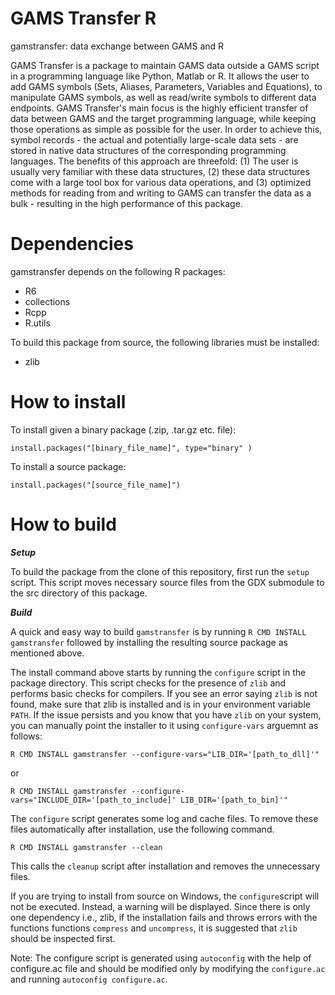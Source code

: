 # GAMS Transfer R

gamstransfer: data exchange between GAMS and R

GAMS Transfer is a package to maintain GAMS data outside a GAMS script
 in a programming language like Python, Matlab or R. It allows the user
to add GAMS symbols (Sets, Aliases, Parameters, Variables and Equations),
 to manipulate GAMS symbols, as well as read/write symbols to different
data endpoints. GAMS Transfer's main focus is the highly efficient transfer
 of data between GAMS and the target programming language, while keeping
those operations as simple as possible for the user. In order to achieve this,
 symbol records - the actual and potentially large-scale data sets - are
stored in native data structures of the corresponding programming languages.
The benefits of this approach are threefold: (1) The user is usually very
familiar with these data structures, (2) these data structures come with a
large tool box for various data operations, and (3) optimized methods for
reading from and writing to GAMS can transfer the data as a bulk - resulting
 in the high performance of this package.
# Dependencies
gamstransfer depends on the following R packages:
- R6
- collections
- Rcpp
- R.utils

To build this package from source, the following libraries must be installed:
- zlib

# How to install

To install given a binary package (.zip, .tar.gz etc. file):
```
install.packages("[binary_file_name]", type="binary" )
```

To install a source package:
```
install.packages("[source_file_name]")
```
# How to build

***Setup***

To build the package from the clone of this repository, first
run the `setup` script. This script moves necessary source
files from the GDX submodule to the src directory of this package.

***Build***

A quick and easy way to build `gamstransfer` is by running ```R CMD INSTALL gamstransfer``` followed by installing the resulting source package as mentioned above.

The install command above starts by running the `configure` script in the
package directory. This script checks for the presence of `zlib` and performs
basic checks for compilers. If you see an error saying `zlib` is not found,
make sure that zlib is installed and is in your environment variable `PATH`.
If the issue persists and you know that you have `zlib` on your system, you
can manually point the installer to it using `configure-vars` arguemnt
as follows:

```
R CMD INSTALL gamstransfer --configure-vars="LIB_DIR='[path_to_dll]'"
```
or
```
R CMD INSTALL gamstransfer --configure-vars="INCLUDE_DIR='[path_to_include]' LIB_DIR='[path_to_bin]'"
```

The `configure` script generates some log and cache files. To remove these files
automatically after installation, use the following command.
```
R CMD INSTALL gamstransfer --clean
```
This calls the `cleanup` script after installation and removes the unnecessary files.

If you are trying to install from source on Windows, the `configure`script will not be executed. Instead, a warning will be displayed. Since there is only one dependency i.e., zlib, if the installation fails and throws errors with the functions functions `compress` and `uncompress`, it is suggested that `zlib` should be inspected first.

Note:
The configure script is generated using `autoconfig` with the help of configure.ac file
 and should be modified only by modifying the `configure.ac` and running `autoconfig configure.ac`.
